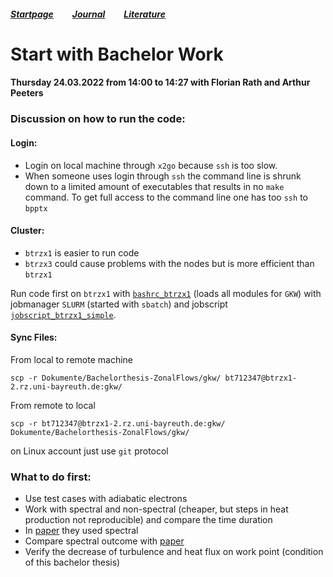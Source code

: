 ##### [Startpage](/README.md) &nbsp; &nbsp; &nbsp; &nbsp; [Journal](/journal/JOURNAL.md) &nbsp; &nbsp; &nbsp; &nbsp; [Literature](/README.md#litarture)

# Start with Bachelor Work

#### Thursday 24.03.2022 from 14:00 to 14:27 with Florian Rath and Arthur Peeters

### Discussion on how to run the code:

#### Login:

* Login on local machine through ```x2go``` because ```ssh``` is too slow. 
* When someone uses login through ```ssh``` the command line is shrunk down to a limited amount of executables that results in no ```make``` command. To get full access to the command line one has too ```ssh``` to ```bpptx```

#### Cluster:

* ```btrzx1``` is easier to run code 
* ```btrzx3``` could cause problems with the nodes but is more efficient than ```btrzx1```

Run code first on ```btrzx1``` with [```bashrc_btrzx1```](/gkw/run_btrzx1/bashrc_btrzx1) (loads all modules for ```GKW```) with jobmanager ```SLURM``` (started with ```sbatch```) and jobscript [```jobscript_btrzx1_simple```](/gkw/run_btrzx1/jobscript_btrzx1_simple).

#### Sync Files:

From local to remote machine
```
scp -r Dokumente/Bachelorthesis-ZonalFlows/gkw/ bt712347@btrzx1-2.rz.uni-bayreuth.de:gkw/
```
From remote to local
```
scp -r bt712347@btrzx1-2.rz.uni-bayreuth.de:gkw/ Dokumente/Bachelorthesis-ZonalFlows/gkw/ 
```

on Linux account just use ```git``` protocol

### What to do first:

* Use test cases with adiabatic electrons
* Work with spectral and non-spectral (cheaper, but steps in heat production not reproducible) and compare the time duration
* In [paper](/literature/Peeters%2C%20Rath%2C%20Buchholz%20-%20Comparison%20of%20gradient%20and%20flux%20driven%20gyro-%0Akinetic%20turbulent%20transport%20(Paper%2C%202016).pdf) they used spectral 
* Compare spectral outcome with [paper](/literature/Peeters%2C%20Rath%2C%20Buchholz%20-%20Comparison%20of%20gradient%20and%20flux%20driven%20gyro-%0Akinetic%20turbulent%20transport%20(Paper%2C%202016).pdf)
* Verify the decrease of turbulence and heat flux on work point (condition of this bachelor thesis)